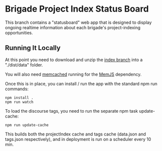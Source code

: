 # Brigade Project Index Status Board 

This branch contains a "statusboard" web app that is designed to display ongoing realtime information about each brigade's project-indexing opportunities. 

 
## Running It Locally

At this point you need to download and unzip the [index branch](https://github.com/codeforamerica/brigade-project-index/archive/index.zip) into a "./dist/data" folder.

You will also need [memcached](https://github.com/memcachier/memjs#ubuntu) running for the [MemJS](https://github.com/memcachier/memjs) dependency.

Once this is in place, you can install / run the app with the standard npm run commands:

```
npm install .
npm run watch
```

To load the discourse tags, you need to run the separate npm task update-cache:

```
npm run update-cache
```

This builds both the projectIndex cache and tags cache (data.json and tags.json respectively), and in deployment is run on a scheduler every 10 min.


